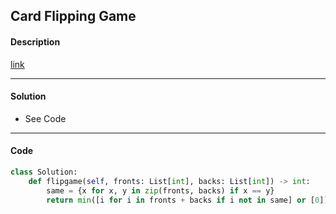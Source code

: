 ## Card Flipping Game

#### Description

[link](https://leetcode.com/problems/card-flipping-game/)

---

#### Solution

- See Code

---

#### Code

<!-- O(n) -->

```python
class Solution:
    def flipgame(self, fronts: List[int], backs: List[int]) -> int:
        same = {x for x, y in zip(fronts, backs) if x == y}
        return min([i for i in fronts + backs if i not in same] or [0])
```
